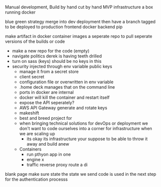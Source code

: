 Manual development, Build by hand
cut by hand MVP infrastructure
a box running docker 

blue green strategy
merge into dev deployment
then have a branch tagged to be deployed to production
frontend docker
backend pip

make artifact in docker container images
a seperate repo to pull seperate versions of the builds or code

- make a new repo for the code (empty)
- navigate politics derek is having teeth drilled
- turn on sass (keys) should be no keys in this
- security injected through env variable public keys
	- manage it from a secret store
	- client secret
	- configuration file or overwritten in env variable
	- .home deck manages that on the command line
	- ports in docker are internal
	- docker will kill the container and restart itself 
	- expose the API seperately?
	- AWS API Gateway generate and rotate keys
	- makeshift 
	- best and breed project for 
	- when bringing technical solutions for devOps or deployment we don't want to code ourselves into a corner for infrastructure when we are scaling up
		- its okay its  infrastructure your suppose to be able to throw it away and build anew
	- Containers
		- run pthyon app in one
		- engine x
		- traffic reverse proxy route a di


blank page
make sure state the state we send 
code is used in the next step for the authentication processs
